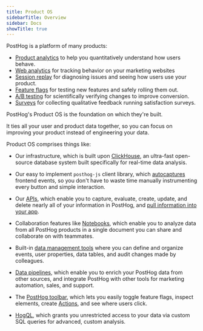 ```yaml
---
title: Product OS
sidebarTitle: Overview
sidebar: Docs
showTitle: true
---
```


PostHog is a platform of many products:

- [Product analytics](/docs/product-analytics) to help you quantitatively understand how users behave.
- [Web analytics](/docs/web-analytics) for tracking behavior on your marketing websites
- [Session replay](/docs/session-replay) for diagnosing issues and seeing how users use your product.
- [Feature flags](/docs/feature-flags) for testing new features and safely rolling them out.
- [A/B testing](/docs/experiments) for scientifically verifying changes to improve conversion.
- [Surveys](/docs/surveys) for collecting qualitative feedback running satisfaction surveys.

PostHog's Product OS is the foundation on which they're built. 

It ties all your user and product data together, so you can focus on improving your product instead of engineering your data.

Product OS comprises things like:

- Our infrastructure, which is built upon [ClickHouse](/handbook/engineering/clickhouse), an ultra-fast open-source database system built specifically for real-time data analysis.

- Our easy to implement `posthog-js` client library, which [autocaptures](/docs/product-analytics/autocapture) frontend events, so you don't have to waste time manually instrumenting every button and simple interaction.  

- Our [APIs](/docs/api), which enable you to capture, evaluate, create, update, and delete nearly all of your information in PostHog, and [pull information into your app](/tutorials/customer-facing-analytics).

- Collaboration features like [Notebooks](/docs/notebooks), which enable you to analyze data from all PostHog products in a single document you can share and collaborate on with teammates.

- Built-in [data management tools](/docs/data) where you can define and organize events, user properties, data tables, and audit changes made by colleagues. 

- [Data pipelines](/docs/cdp), which enable you to enrich your PostHog data from other sources, and integrate PostHog with other tools for marketing automation, sales, and support.

- The [PostHog toolbar](/docs/toolbar), which lets you easily toggle feature flags, inspect elements, create [Actions](/docs/data/actions), and see where users click.

- [HogQL](/docs/hogql), which grants you unrestricted access to your data via custom SQL queries for advanced, custom analysis.